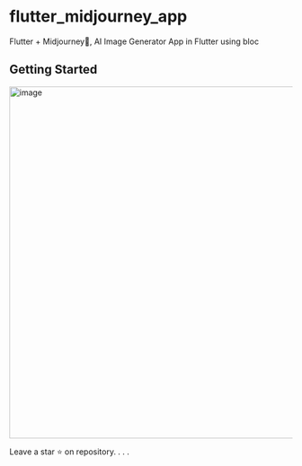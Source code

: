 # flutter_midjourney_app

Flutter + Midjourney🚀, AI Image Generator App in Flutter using bloc

## Getting Started

<img width="627" alt="image" src="https://github.com/user-attachments/assets/c818abc2-8082-4484-a51a-13b120b1d530">


Leave a star ⭐ on repository.
.
.
.
